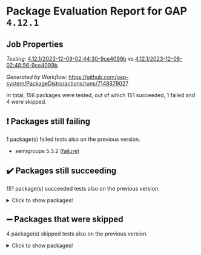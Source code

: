 # Package Evaluation Report for GAP `4.12.1`

## Job Properties

*Testing:* [4.12.1/2023-12-09-02:44:30-9ce4099b](https://github.com/gap-system/PackageDistro/blob/data/reports/4.12.1/2023-12-09-02:44:30-9ce4099b) vs [4.12.1/2023-12-08-02:48:56-9ce4099b](https://github.com/gap-system/PackageDistro/blob/data/reports/4.12.1/2023-12-08-02:48:56-9ce4099b)

*Generated by Workflow:* https://github.com/gap-system/PackageDistro/actions/runs/7148379027

In total, 156 packages were tested, out of which 151 succeeded, 1 failed and 4 were skipped.

## :exclamation: Packages still failing

1 package(s) failed tests also on the previous version.
- semigroups 5.3.2 [(failure)](https://github.com/gap-system/PackageDistro/actions/runs/7148379027/job/19469551574)

## :heavy_check_mark: Packages still succeeding

151 package(s) succeeded tests also on the previous version.
<details><summary>Click to show packages!</summary>

- 4ti2interface 2023.02-04 [(success)](https://github.com/gap-system/PackageDistro/actions/runs/7148379027/job/19469536687)
- ace 5.6.2 [(success)](https://github.com/gap-system/PackageDistro/actions/runs/7148379027/job/19469536777)
- aclib 1.3.2 [(success)](https://github.com/gap-system/PackageDistro/actions/runs/7148379027/job/19469536856)
- agt 0.3.1 [(success)](https://github.com/gap-system/PackageDistro/actions/runs/7148379027/job/19469536919)
- alnuth 3.2.1 [(success)](https://github.com/gap-system/PackageDistro/actions/runs/7148379027/job/19469536986)
- anupq 3.3.0 [(success)](https://github.com/gap-system/PackageDistro/actions/runs/7148379027/job/19469537053)
- atlasrep 2.1.7 [(success)](https://github.com/gap-system/PackageDistro/actions/runs/7148379027/job/19469537117)
- autodoc 2023.06.19 [(success)](https://github.com/gap-system/PackageDistro/actions/runs/7148379027/job/19469538107)
- automata 1.15 [(success)](https://github.com/gap-system/PackageDistro/actions/runs/7148379027/job/19469538335)
- automgrp 1.3.2 [(success)](https://github.com/gap-system/PackageDistro/actions/runs/7148379027/job/19469538505)
- autpgrp 1.11 [(success)](https://github.com/gap-system/PackageDistro/actions/runs/7148379027/job/19469539469)
- cap 2023.12-06 [(success)](https://github.com/gap-system/PackageDistro/actions/runs/7148379027/job/19469539813)
- caratinterface 2.3.5 [(success)](https://github.com/gap-system/PackageDistro/actions/runs/7148379027/job/19469539906)
- cddinterface 2022.11.01 [(success)](https://github.com/gap-system/PackageDistro/actions/runs/7148379027/job/19469540007)
- circle 1.6.6 [(success)](https://github.com/gap-system/PackageDistro/actions/runs/7148379027/job/19469540119)
- classicpres 1.22 [(success)](https://github.com/gap-system/PackageDistro/actions/runs/7148379027/job/19469540227)
- cohomolo 1.6.11 [(success)](https://github.com/gap-system/PackageDistro/actions/runs/7148379027/job/19469540345)
- congruence 1.2.5 [(success)](https://github.com/gap-system/PackageDistro/actions/runs/7148379027/job/19469540443)
- corelg 1.56 [(success)](https://github.com/gap-system/PackageDistro/actions/runs/7148379027/job/19469540551)
- crime 1.6 [(success)](https://github.com/gap-system/PackageDistro/actions/runs/7148379027/job/19469540700)
- crisp 1.4.6 [(success)](https://github.com/gap-system/PackageDistro/actions/runs/7148379027/job/19469540833)
- crypting 0.10.4 [(success)](https://github.com/gap-system/PackageDistro/actions/runs/7148379027/job/19469542553)
- cryst 4.1.26 [(success)](https://github.com/gap-system/PackageDistro/actions/runs/7148379027/job/19469542720)
- crystcat 1.1.10 [(success)](https://github.com/gap-system/PackageDistro/actions/runs/7148379027/job/19469542856)
- ctbllib 1.3.6 [(success)](https://github.com/gap-system/PackageDistro/actions/runs/7148379027/job/19469543013)
- cubefree 1.19 [(success)](https://github.com/gap-system/PackageDistro/actions/runs/7148379027/job/19469543129)
- curlinterface 2.3.2 [(success)](https://github.com/gap-system/PackageDistro/actions/runs/7148379027/job/19469543232)
- cvec 2.8.1 [(success)](https://github.com/gap-system/PackageDistro/actions/runs/7148379027/job/19469543322)
- datastructures 0.3.0 [(success)](https://github.com/gap-system/PackageDistro/actions/runs/7148379027/job/19469543434)
- deepthought 1.0.6 [(success)](https://github.com/gap-system/PackageDistro/actions/runs/7148379027/job/19469543564)
- design 1.8 [(success)](https://github.com/gap-system/PackageDistro/actions/runs/7148379027/job/19469543670)
- difsets 2.3.1 [(success)](https://github.com/gap-system/PackageDistro/actions/runs/7148379027/job/19469543758)
- digraphs 1.6.3 [(success)](https://github.com/gap-system/PackageDistro/actions/runs/7148379027/job/19469543852)
- edim 1.3.7 [(success)](https://github.com/gap-system/PackageDistro/actions/runs/7148379027/job/19469543946)
- example 4.3.4 [(success)](https://github.com/gap-system/PackageDistro/actions/runs/7148379027/job/19469544037)
- examplesforhomalg 2023.10-01 [(success)](https://github.com/gap-system/PackageDistro/actions/runs/7148379027/job/19469544154)
- factint 1.6.3 [(success)](https://github.com/gap-system/PackageDistro/actions/runs/7148379027/job/19469544251)
- ferret 1.0.9 [(success)](https://github.com/gap-system/PackageDistro/actions/runs/7148379027/job/19469544354)
- fga 1.5.0 [(success)](https://github.com/gap-system/PackageDistro/actions/runs/7148379027/job/19469544437)
- fining 1.5.6 [(success)](https://github.com/gap-system/PackageDistro/actions/runs/7148379027/job/19469544539)
- float 1.0.3 [(success)](https://github.com/gap-system/PackageDistro/actions/runs/7148379027/job/19469544619)
- format 1.4.3 [(success)](https://github.com/gap-system/PackageDistro/actions/runs/7148379027/job/19469544713)
- forms 1.2.9 [(success)](https://github.com/gap-system/PackageDistro/actions/runs/7148379027/job/19469544788)
- fplsa 1.2.6 [(success)](https://github.com/gap-system/PackageDistro/actions/runs/7148379027/job/19469544875)
- fr 2.4.12 [(success)](https://github.com/gap-system/PackageDistro/actions/runs/7148379027/job/19469544956)
- francy 2.0.3 [(success)](https://github.com/gap-system/PackageDistro/actions/runs/7148379027/job/19469545043)
- fwtree 1.3 [(success)](https://github.com/gap-system/PackageDistro/actions/runs/7148379027/job/19469545122)
- gapdoc 1.6.6 [(success)](https://github.com/gap-system/PackageDistro/actions/runs/7148379027/job/19469545210)
- gauss 2023.02-04 [(success)](https://github.com/gap-system/PackageDistro/actions/runs/7148379027/job/19469545282)
- gaussforhomalg 2023.11-01 [(success)](https://github.com/gap-system/PackageDistro/actions/runs/7148379027/job/19469545358)
- gbnp 1.0.5 [(success)](https://github.com/gap-system/PackageDistro/actions/runs/7148379027/job/19469545427)
- generalizedmorphismsforcap 2023.08-02 [(success)](https://github.com/gap-system/PackageDistro/actions/runs/7148379027/job/19469545504)
- genss 1.6.8 [(success)](https://github.com/gap-system/PackageDistro/actions/runs/7148379027/job/19469545606)
- gradedmodules 2023.09-01 [(success)](https://github.com/gap-system/PackageDistro/actions/runs/7148379027/job/19469545667)
- gradedringforhomalg 2023.08-01 [(success)](https://github.com/gap-system/PackageDistro/actions/runs/7148379027/job/19469545721)
- grape 4.9.0 [(success)](https://github.com/gap-system/PackageDistro/actions/runs/7148379027/job/19469545779)
- groupoids 1.73 [(success)](https://github.com/gap-system/PackageDistro/actions/runs/7148379027/job/19469545853)
- grpconst 2.6.4 [(success)](https://github.com/gap-system/PackageDistro/actions/runs/7148379027/job/19469545913)
- guarana 0.96.3 [(success)](https://github.com/gap-system/PackageDistro/actions/runs/7148379027/job/19469545965)
- guava 3.18 [(success)](https://github.com/gap-system/PackageDistro/actions/runs/7148379027/job/19469546029)
- hap 1.60 [(success)](https://github.com/gap-system/PackageDistro/actions/runs/7148379027/job/19469546088)
- hapcryst 0.1.15 [(success)](https://github.com/gap-system/PackageDistro/actions/runs/7148379027/job/19469546158)
- hecke 1.5.3 [(success)](https://github.com/gap-system/PackageDistro/actions/runs/7148379027/job/19469546228)
- help 3.5 [(success)](https://github.com/gap-system/PackageDistro/actions/runs/7148379027/job/19469546287)
- homalg 2023.10-01 [(success)](https://github.com/gap-system/PackageDistro/actions/runs/7148379027/job/19469546349)
- homalgtocas 2023.11-01 [(success)](https://github.com/gap-system/PackageDistro/actions/runs/7148379027/job/19469546416)
- idrel 2.45 [(success)](https://github.com/gap-system/PackageDistro/actions/runs/7148379027/job/19469546488)
- images 1.3.1 [(success)](https://github.com/gap-system/PackageDistro/actions/runs/7148379027/job/19469546541)
- intpic 0.3.0 [(success)](https://github.com/gap-system/PackageDistro/actions/runs/7148379027/job/19469546604)
- io 4.8.2 [(success)](https://github.com/gap-system/PackageDistro/actions/runs/7148379027/job/19469546689)
- io_forhomalg 2023.02-04 [(success)](https://github.com/gap-system/PackageDistro/actions/runs/7148379027/job/19469546755)
- irredsol 1.4.4 [(success)](https://github.com/gap-system/PackageDistro/actions/runs/7148379027/job/19469546829)
- json 2.1.1 [(success)](https://github.com/gap-system/PackageDistro/actions/runs/7148379027/job/19469546888)
- jupyterkernel 1.5.0 [(success)](https://github.com/gap-system/PackageDistro/actions/runs/7148379027/job/19469546975)
- jupyterviz 1.5.6 [(success)](https://github.com/gap-system/PackageDistro/actions/runs/7148379027/job/19469547031)
- kan 1.36 [(success)](https://github.com/gap-system/PackageDistro/actions/runs/7148379027/job/19469547087)
- kbmag 1.5.11 [(success)](https://github.com/gap-system/PackageDistro/actions/runs/7148379027/job/19469547142)
- laguna 3.9.6 [(success)](https://github.com/gap-system/PackageDistro/actions/runs/7148379027/job/19469547249)
- liealgdb 2.2.1 [(success)](https://github.com/gap-system/PackageDistro/actions/runs/7148379027/job/19469547313)
- liepring 2.8 [(success)](https://github.com/gap-system/PackageDistro/actions/runs/7148379027/job/19469547403)
- liering 2.4.2 [(success)](https://github.com/gap-system/PackageDistro/actions/runs/7148379027/job/19469547475)
- linearalgebraforcap 2023.12-01 [(success)](https://github.com/gap-system/PackageDistro/actions/runs/7148379027/job/19469547554)
- localizeringforhomalg 2023.10-01 [(success)](https://github.com/gap-system/PackageDistro/actions/runs/7148379027/job/19469547627)
- loops 3.4.3 [(success)](https://github.com/gap-system/PackageDistro/actions/runs/7148379027/job/19469547700)
- lpres 1.0.3 [(success)](https://github.com/gap-system/PackageDistro/actions/runs/7148379027/job/19469547763)
- majoranaalgebras 1.5.1 [(success)](https://github.com/gap-system/PackageDistro/actions/runs/7148379027/job/19469547840)
- mapclass 1.4.6 [(success)](https://github.com/gap-system/PackageDistro/actions/runs/7148379027/job/19469547935)
- matgrp 0.70 [(success)](https://github.com/gap-system/PackageDistro/actions/runs/7148379027/job/19469548010)
- matricesforhomalg 2023.11-02 [(success)](https://github.com/gap-system/PackageDistro/actions/runs/7148379027/job/19469548082)
- modisom 2.5.4 [(success)](https://github.com/gap-system/PackageDistro/actions/runs/7148379027/job/19469548173)
- modulepresentationsforcap 2023.10-01 [(success)](https://github.com/gap-system/PackageDistro/actions/runs/7148379027/job/19469548248)
- modules 2023.10-01 [(success)](https://github.com/gap-system/PackageDistro/actions/runs/7148379027/job/19469548334)
- monoidalcategories 2023.11-02 [(success)](https://github.com/gap-system/PackageDistro/actions/runs/7148379027/job/19469548405)
- nconvex 2022.09-01 [(success)](https://github.com/gap-system/PackageDistro/actions/runs/7148379027/job/19469548505)
- nilmat 1.4.2 [(success)](https://github.com/gap-system/PackageDistro/actions/runs/7148379027/job/19469548586)
- nock 1.5 [(success)](https://github.com/gap-system/PackageDistro/actions/runs/7148379027/job/19469548660)
- normalizinterface 1.3.6 [(success)](https://github.com/gap-system/PackageDistro/actions/runs/7148379027/job/19469548741)
- nq 2.5.10 [(success)](https://github.com/gap-system/PackageDistro/actions/runs/7148379027/job/19469548849)
- numericalsgps 1.3.1 [(success)](https://github.com/gap-system/PackageDistro/actions/runs/7148379027/job/19469548947)
- openmath 11.5.3 [(success)](https://github.com/gap-system/PackageDistro/actions/runs/7148379027/job/19469549046)
- orb 4.9.0 [(success)](https://github.com/gap-system/PackageDistro/actions/runs/7148379027/job/19469549146)
- packagemanager 1.4.1 [(success)](https://github.com/gap-system/PackageDistro/actions/runs/7148379027/job/19469549227)
- patternclass 2.4.3 [(success)](https://github.com/gap-system/PackageDistro/actions/runs/7148379027/job/19469549336)
- permut 2.0.4 [(success)](https://github.com/gap-system/PackageDistro/actions/runs/7148379027/job/19469549435)
- polenta 1.3.10 [(success)](https://github.com/gap-system/PackageDistro/actions/runs/7148379027/job/19469549549)
- polymaking 0.8.7 [(success)](https://github.com/gap-system/PackageDistro/actions/runs/7148379027/job/19469549652)
- primgrp 3.4.4 [(success)](https://github.com/gap-system/PackageDistro/actions/runs/7148379027/job/19469549768)
- profiling 2.5.4 [(success)](https://github.com/gap-system/PackageDistro/actions/runs/7148379027/job/19469549866)
- qpa 1.34 [(success)](https://github.com/gap-system/PackageDistro/actions/runs/7148379027/job/19469549936)
- quagroup 1.8.3 [(success)](https://github.com/gap-system/PackageDistro/actions/runs/7148379027/job/19469550029)
- radiroot 2.9 [(success)](https://github.com/gap-system/PackageDistro/actions/runs/7148379027/job/19469550134)
- rcwa 4.7.1 [(success)](https://github.com/gap-system/PackageDistro/actions/runs/7148379027/job/19469550249)
- rds 1.8 [(success)](https://github.com/gap-system/PackageDistro/actions/runs/7148379027/job/19469550339)
- recog 1.4.2 [(success)](https://github.com/gap-system/PackageDistro/actions/runs/7148379027/job/19469550448)
- repndecomp 1.3.0 [(success)](https://github.com/gap-system/PackageDistro/actions/runs/7148379027/job/19469550552)
- repsn 3.1.1 [(success)](https://github.com/gap-system/PackageDistro/actions/runs/7148379027/job/19469550684)
- resclasses 4.7.3 [(success)](https://github.com/gap-system/PackageDistro/actions/runs/7148379027/job/19469550839)
- ringsforhomalg 2023.11-02 [(success)](https://github.com/gap-system/PackageDistro/actions/runs/7148379027/job/19469551195)
- sco 2023.08-01 [(success)](https://github.com/gap-system/PackageDistro/actions/runs/7148379027/job/19469551315)
- scscp 2.4.1 [(success)](https://github.com/gap-system/PackageDistro/actions/runs/7148379027/job/19469551450)
- sglppow 2.3 [(success)](https://github.com/gap-system/PackageDistro/actions/runs/7148379027/job/19469551701)
- sgpviz 0.999.5 [(success)](https://github.com/gap-system/PackageDistro/actions/runs/7148379027/job/19469551811)
- simpcomp 2.1.14 [(success)](https://github.com/gap-system/PackageDistro/actions/runs/7148379027/job/19469551919)
- singular 2023.02.09 [(success)](https://github.com/gap-system/PackageDistro/actions/runs/7148379027/job/19469552042)
- sl2reps 1.1 [(success)](https://github.com/gap-system/PackageDistro/actions/runs/7148379027/job/19469552164)
- sla 1.5.3 [(success)](https://github.com/gap-system/PackageDistro/actions/runs/7148379027/job/19469552277)
- smallgrp 1.5.3 [(success)](https://github.com/gap-system/PackageDistro/actions/runs/7148379027/job/19469552392)
- smallsemi 0.6.13 [(success)](https://github.com/gap-system/PackageDistro/actions/runs/7148379027/job/19469552477)
- sonata 2.9.6 [(success)](https://github.com/gap-system/PackageDistro/actions/runs/7148379027/job/19469552565)
- sophus 1.27 [(success)](https://github.com/gap-system/PackageDistro/actions/runs/7148379027/job/19469552650)
- sotgrps 1.2 [(success)](https://github.com/gap-system/PackageDistro/actions/runs/7148379027/job/19469552730)
- spinsym 1.5.2 [(success)](https://github.com/gap-system/PackageDistro/actions/runs/7148379027/job/19469552808)
- standardff 1.0 [(success)](https://github.com/gap-system/PackageDistro/actions/runs/7148379027/job/19469552869)
- symbcompcc 1.3.2 [(success)](https://github.com/gap-system/PackageDistro/actions/runs/7148379027/job/19469552949)
- thelma 1.3 [(success)](https://github.com/gap-system/PackageDistro/actions/runs/7148379027/job/19469553013)
- tomlib 1.2.9 [(success)](https://github.com/gap-system/PackageDistro/actions/runs/7148379027/job/19469553092)
- toolsforhomalg 2023.11-01 [(success)](https://github.com/gap-system/PackageDistro/actions/runs/7148379027/job/19469553163)
- toric 1.9.5 [(success)](https://github.com/gap-system/PackageDistro/actions/runs/7148379027/job/19469553229)
- toricvarieties 2022.07.13 [(success)](https://github.com/gap-system/PackageDistro/actions/runs/7148379027/job/19469553293)
- transgrp 3.6.4 [(success)](https://github.com/gap-system/PackageDistro/actions/runs/7148379027/job/19469553354)
- ugaly 4.1.3 [(success)](https://github.com/gap-system/PackageDistro/actions/runs/7148379027/job/19469553424)
- unipot 1.5 [(success)](https://github.com/gap-system/PackageDistro/actions/runs/7148379027/job/19469553483)
- unitlib 4.2.0 [(success)](https://github.com/gap-system/PackageDistro/actions/runs/7148379027/job/19469553558)
- utils 0.84 [(success)](https://github.com/gap-system/PackageDistro/actions/runs/7148379027/job/19469553633)
- uuid 0.7 [(success)](https://github.com/gap-system/PackageDistro/actions/runs/7148379027/job/19469553709)
- walrus 0.9991 [(success)](https://github.com/gap-system/PackageDistro/actions/runs/7148379027/job/19469553783)
- wedderga 4.10.4 [(success)](https://github.com/gap-system/PackageDistro/actions/runs/7148379027/job/19469553881)
- xmod 2.91 [(success)](https://github.com/gap-system/PackageDistro/actions/runs/7148379027/job/19469553976)
- xmodalg 1.23 [(success)](https://github.com/gap-system/PackageDistro/actions/runs/7148379027/job/19469554060)
- yangbaxter 0.10.3 [(success)](https://github.com/gap-system/PackageDistro/actions/runs/7148379027/job/19469554136)
- zeromqinterface 0.14 [(success)](https://github.com/gap-system/PackageDistro/actions/runs/7148379027/job/19469554203)
</details>

## :heavy_minus_sign: Packages that were skipped

4 package(s) skipped tests also on the previous version.
<details><summary>Click to show packages!</summary>

- browse 1.8.21 [(skipped)](https://github.com/gap-system/PackageDistro/actions/runs/7148379027/job/19469272103)
- itc 1.5.1 [(skipped)](https://github.com/gap-system/PackageDistro/actions/runs/7148379027/job/19469272103)
- polycyclic 2.16 [(skipped)](https://github.com/gap-system/PackageDistro/actions/runs/7148379027/job/19469272103)
- xgap 4.31 [(skipped)](https://github.com/gap-system/PackageDistro/actions/runs/7148379027/job/19469272103)
</details>

